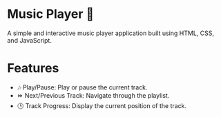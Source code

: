 # Music Player 🎵

A simple and interactive music player application built using HTML, CSS, and JavaScript.

# Features

- 🎶 Play/Pause: Play or pause the current track.
- ⏩ Next/Previous Track: Navigate through the playlist.
- 🕒 Track Progress: Display the current position of the track.

